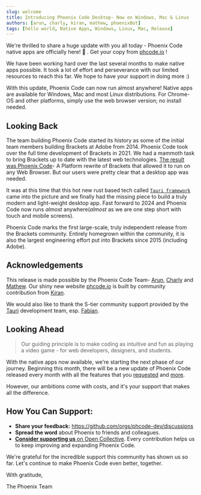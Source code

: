 ```yaml
---
slug: welcome
title: Introducing Phoenix Code Desktop- Now on Windows, Mac & Linux
authors: [arun, charly, kiran, mathew, phoenixBot]
tags: [hello world, Native Apps, Windows, Linux, Mac, Release]
---
```


We're thrilled to share a huge update with you all today - Phoenix Code native apps are officially here! 🎉 . Get your copy from [phcode.io](https://phcode.io) !

We have been working hard over the last several months to make native apps possible. It took a lot of effort and perseverance with our limited resources to reach this far. We hope to have your support in doing more :)

With this update,  Phoenix Code can now run almost anywhere! Native apps are available for Windows, Mac and most Linux distributions. For Chrome-OS and other platforms, simply use the web browser version; no install needed.

## Looking Back

The team building Phoenix Code started its history as some of the initial team members building Brackets at Adobe from 2014. Phoenix Code took over the full time development of Brackets in 2021. We had a mammoth task to bring Brackets up to date with the latest web technologies. [The result was Phoenix Code](https://www.reddit.com/r/brackets/comments/tz06tn/brackets_community_announcement_phoenix_code/)- A Platform rewrite of Brackets that allowed it to run on any Web Browser. But our users were pretty clear that a desktop app was needed.

 It was at this time that this hot new rust based tech called [`Tauri framework`](https://tauri.app/) came into the picture and we finally had the missing piece to build a truly modern and light-weight desktop app. Fast forward to 2024 and Phoenix Code now runs *almost* anywhere(*almost* as we are one step short with touch and mobile screens).

Phoenix Code marks the first large-scale, truly independent release from the Brackets community. Entirely homegrown within the community, it is also the largest engineering effort put into Brackets since 2015 (including Adobe).

## Acknowledgements

This release is made possible by the Phoenix Code Team- [Arun](https://github.com/abose), [Charly](https://github.com/charlypa) and [Mathew](https://github.com/mathewdennis1). Our shiny new website [phcode.io](https://phcode.io) is built by community contribution from [Kiran](https://github.com/kiranbose).

We would also like to thank the S-tier community support provided by the [Tauri](https://tauri.app/) development team, esp. [Fabian](https://github.com/FabianLars).

## Looking Ahead

> Our guiding principle is to make coding as intuitive and fun as playing a video game - for web developers, designers, and students.

With the native apps now available, we're starting the next phase of our journey. Beginning this month, there will be
a new update of Phoenix Code released every month with all the features that you [requested](https://github.com/phcode-dev/phoenix/issues?q=is%3Aissue+is%3Aopen+label%3A%22customer+raised%22) and [more](https://github.com/phcode-dev/phoenix/issues?q=is%3Aissue+is%3Aopen+label%3A%22Feature+Request%22).

However, our ambitions come with costs, and it's your support that makes all the difference.

## How You Can Support:
 * **Share your feedback:** https://github.com/orgs/phcode-dev/discussions
 * **Spread the word** about Phoenix to friends and colleagues.
 * [**Consider supporting us** on Open Collective](https://opencollective.com/phoenix-ide). Every contribution helps us to keep improving and expanding Phoenix Code.

We're grateful for the incredible support this community has shown us so far. Let's continue to make Phoenix Code even better, together.

With gratitude,

The Phoenix Team
